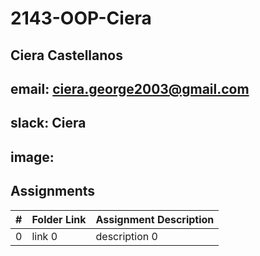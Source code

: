 # 2143-OOP-Ciera
## Ciera Castellanos
## email: ciera.george2003@gmail.com
## slack: Ciera
## image:
## Assignments

|  #  | Folder Link | Assignment Description |
| :-: | ----------- | ---------------------- |
|  0  | link 0      | description 0          |
